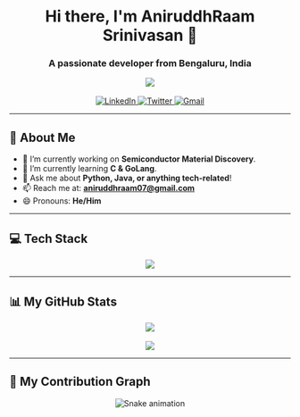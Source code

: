 <div align="center">

<h1> Hi there, I'm AniruddhRaam Srinivasan 👋 </h1>

<h3>A passionate developer from Bengaluru, India</h3>

<a href="https://github.com/Aniruddhraam">
  <img align="center" src="https://readme-typing-svg.herokuapp.com?font=JetBrains+Mono&size=25&duration=4000&color=33FF33&center=true&vCenter=true&width=1200&lines=There+are+10₂+types+of+people:+Those+who+understand+binary+and+those+who+don%27t.;There%E2%80%99s+no+place+like+127.0.0.1.;Git+commit+-m+%22final+final+v2%22.;It+works+on+my+machine.%E2%84%A2;Documentation+is+just+comments+that+compiled."/>
</a>

</div>

<br/>

<div align="center">
  <a href="https://www.linkedin.com/in/aniruddhraam-srinivasan">
    <img src="https://img.shields.io/badge/LinkedIn-0077B5?style=for-the-badge&logo=linkedin&logoColor=white" alt="LinkedIn"/>
  </a>
  <a href="https://x.com/AniruddhRaam07">
    <img src="https://img.shields.io/badge/Twitter-1DA1F2?style=for-the-badge&logo=twitter&logoColor=white" alt="Twitter"/>
  </a>
  <a href="mailto:aniruddhraam07@gmail.com">
    <img src="https://img.shields.io/badge/Gmail-D14836?style=for-the-badge&logo=gmail&logoColor=white" alt="Gmail"/>
  </a>
</div>

---

## 🚀 About Me

- 🔭 I’m currently working on **Semiconductor Material Discovery**.
- 🌱 I’m currently learning **C & GoLang**.
- 💬 Ask me about **Python, Java, or anything tech-related**!
- 📫 Reach me at: **aniruddhraam07@gmail.com**
- 😄 Pronouns: **He/Him**

---

## 💻 Tech Stack

<div align="center">
  <a href="https://skillicons.dev">
    <img src="https://skillicons.dev/icons?i=js,java,py,go,scala,c,html,css,tailwind,nodejs,react,mysql,tensorflow,matlab,git,github,linux,bash,windows,md&perline=10&theme=dark" />
  </a>
</div>

---
## 📊 My GitHub Stats

<div align="center">
  <a href="https://github.com/anuraghazra/github-readme-stats">
    <img align="center" src="https://github-readme-stats.vercel.app/api?username=Aniruddhraam&show_icons=true&theme=dracula&count_private=true&include_all_commits=true&hide_rank=true" />
  </a>
  <br/><br/>
  <a href="https://github.com/anuraghazra/github-readme-stats">
    <img align="center" src="https://github-readme-stats.vercel.app/api/top-langs/?username=Aniruddhraam&layout=compact&theme=dracula" />
  </a>
</div>

---

## 🐍 My Contribution Graph

<div align="center">
  <img src="https://raw.githubusercontent.com/Aniruddhraam/Aniruddhraam/main/dist/snake.svg" alt="Snake animation">
</div>
